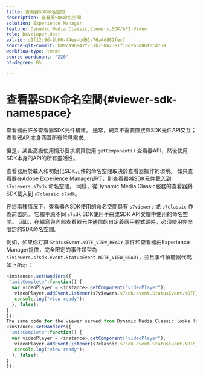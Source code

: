 ```yaml
---
title: 查看器SDK命名空間
description: 查看器SDK命名空間
solution: Experience Manager
feature: Dynamic Media Classic,Viewers,SDK/API,Video
role: Developer,User
exl-id: d1f12c9d-9b00-44ee-bd91-76a4d882fecf
source-git-commit: b89ca96947f751b750623e1f18d2a5d86f0cd759
workflow-type: tm+mt
source-wordcount: '220'
ht-degree: 0%

---
```


# 查看器SDK命名空間{#viewer-sdk-namespace}

查看器由許多查看器SDK元件構建。 通常，網頁不需要直接與SDK元件API交互；查看器API本身涵蓋所有常見需求。

但是，某些高級使用情形要求網頁使用 `getComponent()` 查看器API，然後使用SDK本身的API的所有靈活性。

查看器用於載入和初始化SDK元件的命名空間取決於查看器操作的環境。 如果查看器在Adobe Experience Manager運行，則查看器將SDK元件載入到 `s7viewers.s7sdk` 命名空間。 同樣，從Dynamic Media Classic服務的查看器將SDK載入到 `s7classic.s7sdk`。

在這兩種情況下，查看器內SDK使用的命名空間具有 `s7viewers` 或 `s7classic` 作為前置詞。 它和平原不同 `s7sdk` SDK使用手冊或SDK API文檔中使用的命名空間。 因此，在編寫與內部查看器元件通信的自定義應用程式碼時，必須使用完全限定的SDK命名空間。

例如，如果你打算 `StatusEvent.NOTF_VIEW_READY` 事件和查看器由Experience Manager提供，完全限定的事件類型為 `s7viewers.s7sdk.event.StatusEvent.NOTF_VIEW_READY`，並且事件偵聽器代碼如下所示：

```javascript {.line-numbers}
<instance>.setHandlers({ 
 "initComplete":function() { 
  var videoPlayer = <instance>.getComponent("videoPlayer"); 
   videoPlayer.addEventListener(s7viewers.s7sdk.event.StatusEvent.NOTF_VIEW_READY, function(e) { 
   console.log("view ready"); 
  }, false); 
} 
}); 
The same code for the viewer served from Dynamic Media Classic looks like the following: 
<instance>.setHandlers({ 
 "initComplete":function() { 
  var videoPlayer = <instance>.getComponent("videoPlayer"); 
   videoPlayer.addEventListener(s7classic.s7sdk.event.StatusEvent.NOTF_VIEW_READY, function(e) { 
   console.log("view ready"); 
  }, false); 
} 
});
```
